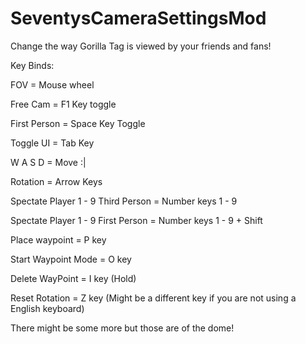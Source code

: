 # SeventysCameraSettingsMod
Change the way Gorilla Tag is viewed by your friends and fans!

Key Binds:
 
FOV = Mouse wheel

Free Cam = F1 Key toggle

First Person = Space Key Toggle

Toggle UI = Tab Key

W A S D = Move :|

Rotation = Arrow Keys

Spectate Player 1 - 9 Third Person = Number keys 1 - 9

Spectate Player 1 - 9 First Person = Number keys 1 - 9 + Shift

Place waypoint = P key

Start Waypoint Mode = O key

Delete WayPoint = I key (Hold)

Reset Rotation = Z key (Might be a different key if you are not using a English keyboard)

There might be some more but those are of the dome!
